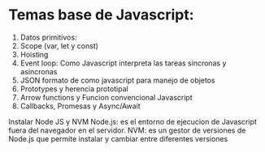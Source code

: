 # Temas base de Javascript:

1. Datos primitivos:
2. Scope (var, let y const)
3. Hoisting
4. Event loop: Como Javascript interpreta las tareas sincronas y asincronas
5. JSON formato de como javascript para manejo de objetos
6. Prototypes y herencia prototipal
7. Arrow functions y Funcion convencional Javascript
8. Callbacks, Promesas y Async/Await

Instalar Node JS y NVM
Node.js: es el entorno de ejecucion de Javascript fuera del navegador en el servidor.
NVM: es un gestor de versiones de Node.js que permite instalar y cambiar entre diferentes versiones

